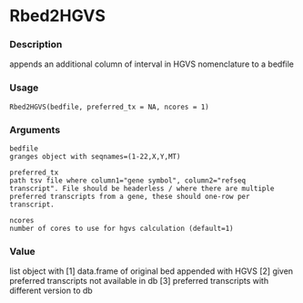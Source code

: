 # Rbed2HGVS

### Description
appends an additional column of interval in HGVS nomenclature to a bedfile

### Usage
`Rbed2HGVS(bedfile, preferred_tx = NA, ncores = 1)`

### Arguments
```
bedfile	
granges object with seqnames=(1-22,X,Y,MT)

preferred_tx	
path tsv file where column1="gene symbol", column2="refseq transcript". File should be headerless / where there are multiple preferred transcripts from a gene, these should one-row per transcript.

ncores	
number of cores to use for hgvs calculation (default=1)
```

### Value
list object with [1] data.frame of original bed appended with HGVS [2] given preferred transcripts not available in db [3] preferred transcripts with different version to db


